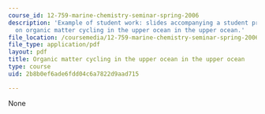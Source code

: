 ```yaml
---
course_id: 12-759-marine-chemistry-seminar-spring-2006
description: 'Example of student work: slides accompanying a student presentation
  on organic matter cycling in the upper ocean in the upper ocean.'
file_location: /coursemedia/12-759-marine-chemistry-seminar-spring-2006/2b8b0ef6ade6fdd04c6a7822d9aad715_CorgCycling.pdf
file_type: application/pdf
layout: pdf
title: Organic matter cycling in the upper ocean in the upper ocean
type: course
uid: 2b8b0ef6ade6fdd04c6a7822d9aad715

---
```

None